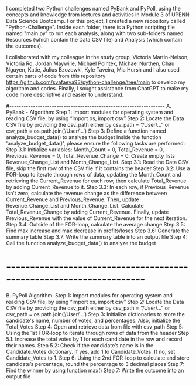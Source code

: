 I completed two Python challenges named PyBank and PyPoll, using the concepts and knowledge from lectures and activities in Module 3 of UPENN Data Science Bootcamp. For this project, I created a new repository called "Python-Challenge". Inside each folder, there is a Python scripting file named "main.py" to run each analysis, along with two sub-folders named Resources (which contain the Data CSV file) and Analysis (which contain the outcomes). 

I collaborated with my colleague in the study group, Victoria Martin-Nelson, Victoria Ro, Jordan Maywille, Michael Pointek, Michael Nurthen, Chau Nguyen, Katie, Julius Bzozowki, Kyle Taveira, Mia Hursh and I also used certain parts of code from this repository https://github.com/svafaeva93/python-challenge/tree/main to develop my algorithm and codes. Finally, I sought assistance from ChatGPT to make my code more descriptive and easier to understand.

#------------------------------------------------------------------
A.	PyBank - Algorithm:
Step 1: Import modules for operating system and reading CSV file, by using “import os, import csv”
Step 2: Locate the Data CSV file by providing the csv_path either by csv_path = “/User/...” or csv_path = os.path.join(‘/User/…’)
Step 3: Define a function named analyze_budget_data() to analyze the budget
Inside the function 'analyze_budget_data()', please ensure the following tasks are performed:
Step 3.1: Initialize variables: Month_Count = 0, Total_Revenue = 0, Previous_Revenue = 0, Total_Revenue_Change = 0. Create empty lists Revenue_Change_List and Month_Change_List.
Step 3.1: Read the Data CSV file, skip the first row of the CSV file if it contains the header
Step 3.2: Use a FOR-loop to iterate through rows of data, updating the Month_Count and retrieving the Current_Revenue for each row, then calculate Total_Revenue by adding Current_Revenue to it.
Step 3.3: In each row, if Previous_Revenue isn’t zero, calculate the revenue change as the difference between Current_Revenue and Previous_Revenue. Then, update Revenue_Change_List and Month_Change_List. Calculate Total_Revenue_Change by adding Current_Revenue. Finally, update Previous_Revenue with the value of Current_Revenue for the next iteration.
Step 3.4: Outside of the FOR-loop, calculate the average change
Step 3.5: Find max increase and max decrease in profits/loses
Step 3.6: Generate the summary table
Step 3.7: Write the summary table into an output file
Step 4: Call the function analyze_budget_data() to analyze the budget

# -------------------------------------------------------------------
B.	PyPoll Algorithm: 
Step 1: Import modules for operating system and reading CSV file, by using “import os, import csv”
Step 2: Locate the Data CSV file by providing the csv_path either by csv_path = “/User/...” or csv_path = os.path.join(‘/User/…’)
Step 3: Initialize dictionaries to store the candidate's name, number of votes, and percentages. Also, initialize the Total_Votes
Step 4: Open and retrieve data from file with csv_path
Step 5: Using the 1st FOR-loop to iterate through rows of data from the header
	Step 5.1: Increase the total votes by 1 for each candidate in the row and record their names.
	Step 5.2: Check if the candidate’s name is in the Candidate_Votes dictionary. If yes, add 1 to Candidate_Votes. If no, set Candidate_Votes to 1.
Step 6: Using the 2nd FOR-loop to calculate and store candidate’s percentage, round the percentage to 3 decimal places
Step 7: Find the winner by using function max()
Step 7: Write the outcome into an output file

